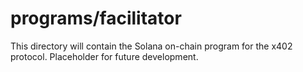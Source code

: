 # programs/facilitator

This directory will contain the Solana on-chain program for the x402 protocol.
Placeholder for future development.
